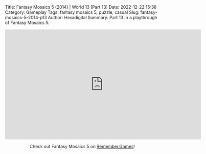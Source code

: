 Title: Fantasy Mosaics 5 (2014) | World 13 [Part 13]
Date: 2022-12-22 15:38
Category: Gameplay
Tags: fantasy mosaics 5,  puzzle,  casual
Slug: fantasy-mosaics-5-2014-p13
Author: Hexadigital
Summary: Part 13 in a playthrough of Fantasy Mosaics 5.

<center><iframe src="https://www.youtube.com/embed/kKGNwlR3SXw?feature=oembed" allow="accelerometer; autoplay; encrypted-media; gyroscope; picture-in-picture" width="640" height="360" frameborder="0"></iframe>

Check out Fantasy Mosaics 5 on [Remember.Games](https://remember.games/game/6529/fantasy-mosaics-5/)!</center>